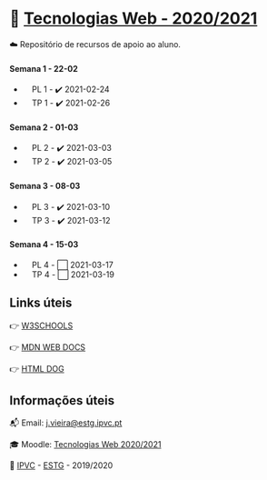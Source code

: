 # :open_file_folder: [Tecnologias Web - 2020/2021](https://elearning.ipvc.pt/ipvc2020/course/view.php?id=1626)

:cloud: Repositório de recursos de apoio ao aluno.

#### Semana 1 - 22-02

-   &nbsp;&nbsp;&nbsp;&nbsp;PL 1 - :heavy_check_mark: 2021-02-24
-   &nbsp;&nbsp;&nbsp;&nbsp;TP 1 - :heavy_check_mark: 2021-02-26

#### Semana 2 - 01-03

-   &nbsp;&nbsp;&nbsp;&nbsp;PL 2 - :heavy_check_mark: 2021-03-03
-   &nbsp;&nbsp;&nbsp;&nbsp;TP 2 - :heavy_check_mark: 2021-03-05

#### Semana 3 - 08-03

-   &nbsp;&nbsp;&nbsp;&nbsp;PL 3 - :heavy_check_mark: 2021-03-10
-   &nbsp;&nbsp;&nbsp;&nbsp;TP 3 - :heavy_check_mark: 2021-03-12

#### Semana 4 - 15-03

-   &nbsp;&nbsp;&nbsp;&nbsp;PL 4 - :white_large_square: 2021-03-17
-   &nbsp;&nbsp;&nbsp;&nbsp;TP 4 - :white_large_square: 2021-03-19

<!--
checked  :heavy_check_mark:
unchecked- :white_large_square:

#### Semana 5 - 22-03
-	&nbsp;&nbsp;&nbsp;&nbsp;PL 5 - :white_large_square:
-	&nbsp;&nbsp;&nbsp;&nbsp;TP 5 - :white_large_square:

#### Semana 6 - 29-03
-	&nbsp;&nbsp;&nbsp;&nbsp;PL 6 - :white_large_square:
-	&nbsp;&nbsp;&nbsp;&nbsp;TP 6 - :white_large_square:

#### Semana 7 - 05-04
-	&nbsp;&nbsp;&nbsp;&nbsp;PL 7 - :white_large_square:
-	&nbsp;&nbsp;&nbsp;&nbsp;TP 7 - :white_large_square:

#### Semana 8 - 12-04
-	&nbsp;&nbsp;&nbsp;&nbsp;PL 8 - :white_large_square:
-	&nbsp;&nbsp;&nbsp;&nbsp;TP 8 - :white_large_square:

#### Semana 9 - 19-04
-	&nbsp;&nbsp;&nbsp;&nbsp;PL 9 - :white_large_square:
-	&nbsp;&nbsp;&nbsp;&nbsp;TP 9 - :white_large_square:
-->

## Links úteis

:point_right: [W3SCHOOLS](https://www.w3schools.com/)

:point_right: [MDN WEB DOCS](https://developer.mozilla.org/en-US/)

:point_right: [HTML DOG](https://www.htmldog.com/)

## Informações úteis

:mailbox_with_mail: Email: j.vieira@estg.ipvc.pt

:mortar_board: Moodle: [Tecnologias Web 2020/2021](https://elearning.ipvc.pt/ipvc2020/course/view.php?id=1626)

:school: [IPVC](http://www.ipvc.pt/) - [ESTG](http://portal.ipvc.pt/portal/page/portal/estg) - 2019/2020
